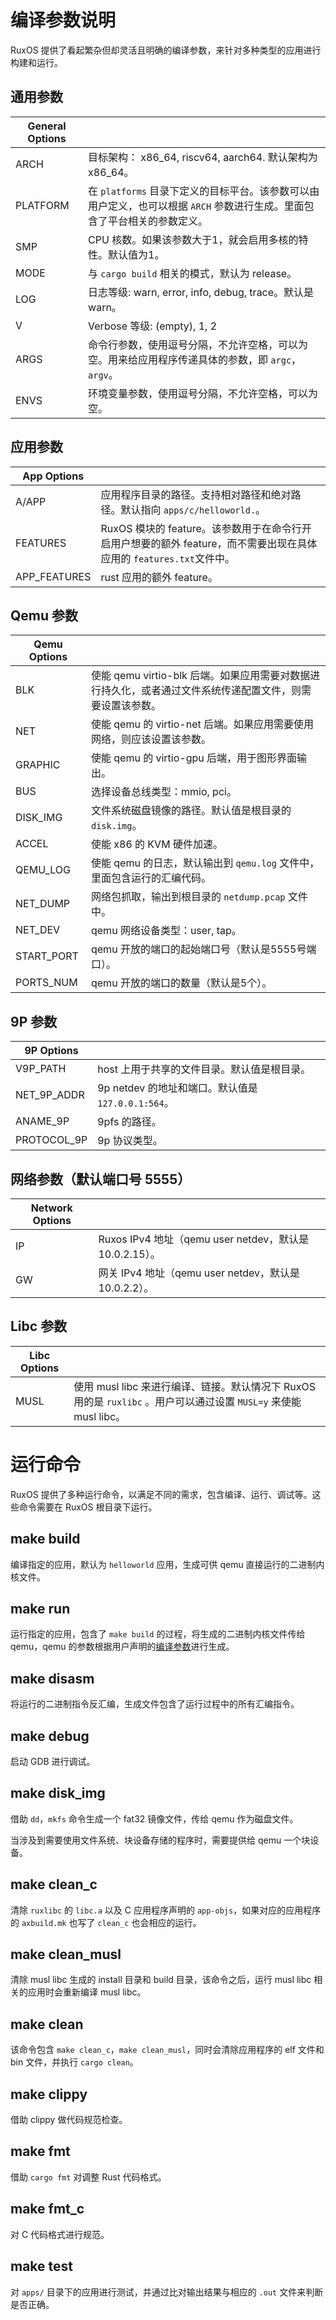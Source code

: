 # 编译参数说明

RuxOS 提供了看起繁杂但却灵活且明确的编译参数，来针对多种类型的应用进行构建和运行。

## 通用参数

| General Options | |
| --- | --- |
| ARCH | 目标架构： x86_64, riscv64, aarch64. 默认架构为 x86_64。 |
| PLATFORM | 在 `platforms` 目录下定义的目标平台。该参数可以由用户定义，也可以根据 `ARCH` 参数进行生成。里面包含了平台相关的参数定义。 |
| SMP | CPU 核数。如果该参数大于1，就会启用多核的特性。默认值为1。 |
| MODE | 与 `cargo build` 相关的模式，默认为 release。 |
| LOG | 日志等级: warn, error, info, debug, trace。默认是 warn。 |
| V | Verbose 等级: (empty), 1, 2 |
| ARGS | 命令行参数，使用逗号分隔，不允许空格，可以为空。用来给应用程序传递具体的参数，即 `argc`，`argv`。 |
| ENVS | 环境变量参数，使用逗号分隔，不允许空格，可以为空。 |

## 应用参数

| App Options | |
| --- | --- |
| A/APP | 应用程序目录的路径。支持相对路径和绝对路径。默认指向 `apps/c/helloworld.`。 |
| FEATURES | RuxOS 模块的 feature。该参数用于在命令行开启用户想要的额外 feature，而不需要出现在具体应用的 `features.txt`文件中。 |
| APP_FEATURES | rust 应用的额外 feature。 |

## Qemu 参数

| Qemu Options | |
|---|---|
| BLK | 使能 qemu virtio-blk 后端。如果应用需要对数据进行持久化，或者通过文件系统传递配置文件，则需要设置该参数。 |
| NET | 使能 qemu 的 virtio-net 后端。如果应用需要使用网络，则应该设置该参数。 |
| GRAPHIC | 使能 qemu 的 virtio-gpu 后端，用于图形界面输出。 |
| BUS | 选择设备总线类型：mmio, pci。 |
| DISK_IMG | 文件系统磁盘镜像的路径。默认值是根目录的 `disk.img`。 |
| ACCEL | 使能 x86 的 KVM 硬件加速。 |
| QEMU_LOG | 使能 qemu 的日志，默认输出到 `qemu.log` 文件中，里面包含运行的汇编代码。 |
| NET_DUMP | 网络包抓取，输出到根目录的 `netdump.pcap` 文件中。 |
| NET_DEV | qemu 网络设备类型：user, tap。 |
| START_PORT | qemu 开放的端口的起始端口号（默认是5555号端口）。 |
| PORTS_NUM | qemu 开放的端口的数量（默认是5个）。 |

## 9P 参数

| 9P Options | |
|---|---|
| V9P_PATH | host 上用于共享的文件目录。默认值是根目录。 |
| NET_9P_ADDR| 9p netdev 的地址和端口。默认值是 `127.0.0.1:564`。 |
| ANAME_9P | 9pfs 的路径。 |
| PROTOCOL_9P | 9p 协议类型。 |

## 网络参数（默认端口号 5555）

| Network Options | |
|---|---|
| IP | Ruxos IPv4 地址（qemu user netdev，默认是 10.0.2.15）。 |
| GW | 网关 IPv4 地址（qemu user netdev，默认是 10.0.2.2）。 |

## Libc 参数

| Libc Options | |
|---|---|
| MUSL | 使用 musl libc 来进行编译、链接。默认情况下 RuxOS 用的是 `ruxlibc` 。用户可以通过设置 `MUSL=y` 来使能 musl libc。 |

# 运行命令

RuxOS 提供了多种运行命令，以满足不同的需求，包含编译、运行、调试等。这些命令需要在 RuxOS 根目录下运行。

## make build

编译指定的应用，默认为 `helloworld` 应用，生成可供 qemu 直接运行的二进制内核文件。

## make run

运行指定的应用，包含了 `make build` 的过程，将生成的二进制内核文件传给 qemu，qemu 的参数根据用户声明的[编译参数](#编译参数说明)进行生成。

## make disasm

将运行的二进制指令反汇编，生成文件包含了运行过程中的所有汇编指令。

## make debug

启动 GDB 进行调试。

## make disk_img

借助 `dd`，`mkfs` 命令生成一个 fat32 镜像文件，传给 qemu 作为磁盘文件。

当涉及到需要使用文件系统、块设备存储的程序时，需要提供给 qemu 一个块设备。

## make clean_c

清除 `ruxlibc` 的 `libc.a` 以及 C 应用程序声明的 `app-objs`，如果对应的应用程序的 `axbuild.mk` 也写了 `clean_c` 
也会相应的运行。

## make clean_musl

清除 musl libc 生成的 install 目录和 build 目录，该命令之后，运行 musl libc 相关的应用时会重新编译 musl libc。

## make clean

该命令包含 `make clean_c`，`make clean_musl`，同时会清除应用程序的 elf 文件和 bin 文件，并执行 `cargo clean`。

## make clippy

借助 clippy 做代码规范检查。

## make fmt

借助 `cargo fmt` 对调整 Rust 代码格式。

## make fmt_c

对 C 代码格式进行规范。

## make test

对 `apps/` 目录下的应用进行测试，并通过比对输出结果与相应的 `.out` 文件来判断是否正确。


